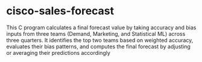 # cisco-sales-forecast
This C program calculates a final forecast value by taking accuracy and bias inputs from three teams (Demand, Marketing, and Statistical ML) across three quarters. It identifies the top two teams based on weighted accuracy, evaluates their bias patterns, and computes the final forecast by adjusting or averaging their predictions accordingly
